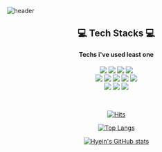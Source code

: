 ![header](https://capsule-render.vercel.app/api?type=waving&color=timeGradient&height=270&section=header&text=Welcome%20to%20Hyein's%20GitHub%20&fontSize=40&animation=twinkling)

<div align="center">
<h2 align="center">💻 Tech Stacks 💻</h2>
<h4>Techs i've used least one</h4>

<img src ="https://img.shields.io/badge/Python-3776AB.svg?&style=flat&logo=Python&logoColor=white"/> <img src ="https://img.shields.io/badge/c-A8B9CC.svg?&style=flat&logo=c&logoColor=white"/> <img src ="https://img.shields.io/badge/C++-00599C.svg?&style=flat&logo=C%2B%2B&logoColor=white"/> <img src ="https://img.shields.io/badge/JAVA-007396.svg?&style=flat&logo=java&logoColor=white"/> </br>
<img src ="https://img.shields.io/badge/html5-E34F26.svg?&style=flat&logo=html5&logoColor=white"/> <img src ="https://img.shields.io/badge/css-1572B6.svg?&style=flat&logo=css3&logoColor=white"/> <img src ="https://img.shields.io/badge/javascript-F7DF1E.svg?&style=flat&logo=javascript&logoColor=white"/> <img src ="https://img.shields.io/badge/bootstrap-7952B3.svg?&style=flat&logo=bootstrap&logoColor=white"/> <img src ="https://img.shields.io/badge/django-092E20.svg?&style=flate&logo=django&logoColor=white"/> </br>
<img src ="https://img.shields.io/badge/Swift-F05138.svg?&style=flat&logo=swift&logoColor=white"/> <img src ="https://img.shields.io/badge/MySQL-4479A1.svg?&style=flat&logo=mysql&logoColor=white"/> <img src ="https://img.shields.io/badge/Firebase-FFCA28.svg?&style=flat&logo=firebase&logoColor=white"/>

</br>

[![Hits](https://hits.seeyoufarm.com/api/count/incr/badge.svg?url=https%3A%2F%2Fgithub.com%2Fhyeinj&count_bg=%23FF84A3&title_bg=%23555555&icon=github.svg&icon_color=%23E7E7E7&title=GITHUB&edge_flat=false)](https://hits.seeyoufarm.com)

[![Top Langs](https://github-readme-stats.vercel.app/api/top-langs/?username=hyeinj&layout=compact)](https://github.com/hyeinj)

[![Hyein's GitHub stats](https://github-readme-stats.vercel.app/api?username=hyeinj&theme=cobalt&show_icons=true)](https://github.com/hyeinj)

</div>

<!--
**hyeinj/hyeinj** is a ✨ _special_ ✨ repository because its `README.md` (this file) appears on your GitHub profile.

Here are some ideas to get you started:

- 🔭 I’m currently working on ...
- 🌱 I’m currently learning ...
- 👯 I’m looking to collaborate on ...
- 🤔 I’m looking for help with ...
- 💬 Ask me about ...
- 📫 How to reach me: ...
- 😄 Pronouns: ...
- ⚡ Fun fact: ...
-->
